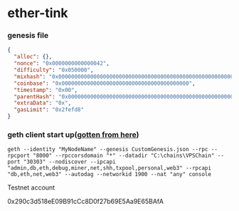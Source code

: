 # ether-tink

### genesis file
```json
{
  "alloc": {},
  "nonce": "0x0000000000000042",
  "difficulty": "0x050000",
  "mixhash": "0x0000000000000000000000000000000000000000000000000000000000000000",
  "coinbase": "0x0000000000000000000000000000000000000000",
  "timestamp": "0x00",
  "parentHash": "0x0000000000000000000000000000000000000000000000000000000000000000",
  "extraData": "0x",
  "gasLimit": "0x2fefd8"
}
```

### geth client start up([gotten from here](https://souptacular.gitbooks.io/ethereum-tutorials-and-tips-by-hudson/content/private-chain.html))
```
geth --identity "MyNodeName" --genesis CustomGenesis.json --rpc --rpcport "8000" --rpccorsdomain "*" --datadir "C:\chains\VPSChain" --port "30303" --nodiscover --ipcapi "admin,db,eth,debug,miner,net,shh,txpool,personal,web3" --rpcapi "db,eth,net,web3" --autodag --networkid 1900 --nat "any" console
```




Testnet account

0x290c3d518eE09B91cCc8D0f27b69E5Aa9E65BAfA
